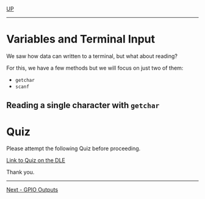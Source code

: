 [UP](Digital_Outputs_2.md)

---

# Variables and Terminal Input
We saw how data can written to a terminal, but what about reading?

For this, we have a few methods but we will focus on just two of them:

* `getchar`
* `scanf`

## Reading a single character with `getchar`


# Quiz
Please attempt the following Quiz before proceeding.

[Link to Quiz on the DLE](https://dle.plymouth.ac.uk/mod/quiz/view.php?id=977697)

Thank you.

---

[Next - GPIO Outputs](TASK114.md)



# 